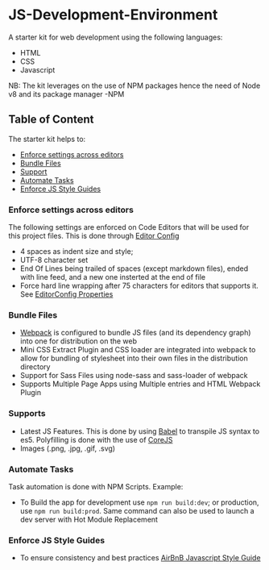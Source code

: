 # JS-Development-Environment
A starter kit for web development using the following languages:
- HTML
- CSS
- Javascript

NB: The kit leverages on the use of NPM packages hence the need of Node v8 and its package manager -NPM

## Table of Content
The starter kit helps to:
- [Enforce settings across editors](#enforce-settings-across-editors)
- [Bundle Files](#bundle-files)
- [Support](#supports)
- [Automate Tasks](#automate-tasks)
- [Enforce JS Style Guides](#enforce-js-style-guides)

### Enforce settings across editors
The following settings are enforced on Code Editors that will be used for this project files.
This is done through [Editor Config](editorconfig.org)
- 4 spaces as indent size and style; 
- UTF-8 character set
- End Of Lines being trailed of spaces (except markdown files), ended with line feed, and a new one insterted at the end of file
- Force hard line wrapping after 75 characters for editors that supports it.
See [EditorConfig Properties](https://github.com/editorconfig/editorconfig/wiki/EditorConfig-Properties)

### Bundle Files
- [Webpack](https://webpack.js.org/) is configured to bundle JS files (and its dependency graph) into one for distribution on the web
- Mini CSS Extract Plugin and CSS loader are integrated into webpack to allow for bundling of stylesheet into their own files in the distribution directory
- Support for Sass Files using node-sass and sass-loader of webpack
- Supports Multiple Page Apps using Multiple entries and HTML Webpack Plugin

### Supports
- Latest JS Features. This is done by using [Babel](https://babeljs.io) to transpile JS syntax to es5. Polyfilling is done with the use of [CoreJS](https://github.com/zloirock/core-js)
- Images (.png, .jpg, .gif, .svg)

### Automate Tasks
Task automation is done with NPM Scripts. Example:
- To Build the app for development use ```npm run build:dev```; or production, use ```npm run build:prod```. Same command can also be used to launch a dev server with Hot Module Replacement

### Enforce JS Style Guides
- To ensure consistency and best practices [AirBnB Javascript Style Guide](https://github.com/airbnb/javascript/blob/master/README.md)
